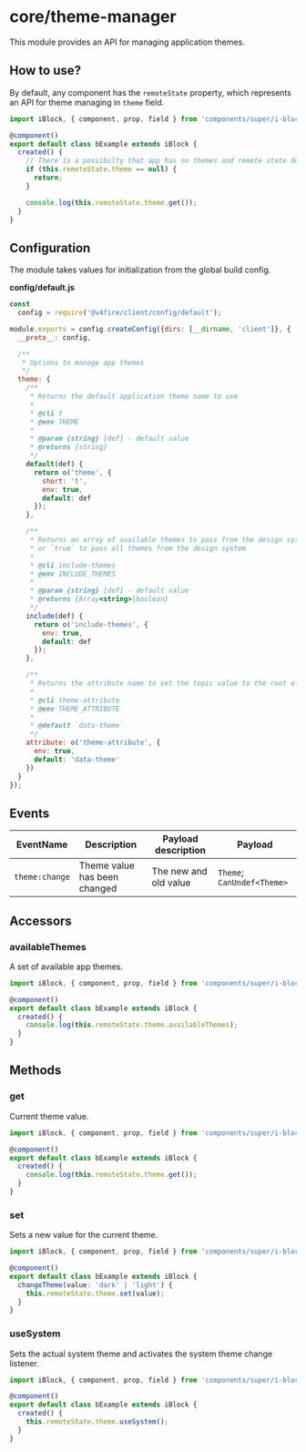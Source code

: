 # core/theme-manager

This module provides an API for managing application themes.

## How to use?

By default, any component has the `remoteState` property, which represents an API for theme managing in `theme` field.

```typescript
import iBlock, { component, prop, field } from 'components/super/i-block/i-block';

@component()
export default class bExample extends iBlock {
  created() {
    // There is a possibilty that app has no themes and remote state doesn't provide theme API
    if (this.remoteState.theme == null) {
      return;
    }

    console.log(this.remoteState.theme.get());
  }
}
```

## Configuration

The module takes values for initialization from the global build config.

__config/default.js__

```js
const
  config = require('@v4fire/client/config/default');

module.exports = config.createConfig({dirs: [__dirname, 'client']}, {
  __proto__: config,

  /**
   * Options to manage app themes
   */
  theme: {
    /**
     * Returns the default application theme name to use
     *
     * @cli t
     * @env THEME
     *
     * @param {string} [def] - default value
     * @returns {string}
     */
    default(def) {
      return o('theme', {
        short: 't',
        env: true,
        default: def
      });
    },

    /**
     * Returns an array of available themes to pass from the design system to the runtime,
     * or `true` to pass all themes from the design system
     *
     * @cli include-themes
     * @env INCLUDE_THEMES
     *
     * @param {string} [def] - default value
     * @returns {Array<string>|boolean}
     */
    include(def) {
      return o('include-themes', {
        env: true,
        default: def
      });
    },

    /**
     * Returns the attribute name to set the topic value to the root element
     *
     * @cli theme-attribute
     * @env THEME_ATTRIBUTE
     *
     * @default `data-theme`
     */
    attribute: o('theme-attribute', {
      env: true,
      default: 'data-theme'
    })
  }
});
```

## Events

| EventName      | Description                  | Payload description   | Payload                    |
|----------------|------------------------------|-----------------------|----------------------------|
| `theme:change` | Theme value has been changed | The new and old value | `Theme`; `CanUndef<Theme>` |

## Accessors

### availableThemes

A set of available app themes.

```typescript
import iBlock, { component, prop, field } from 'components/super/i-block/i-block';

@component()
export default class bExample extends iBlock {
  created() {
    console.log(this.remoteState.theme.availableThemes);
  }
}
```

## Methods

### get

Current theme value.

```typescript
import iBlock, { component, prop, field } from 'components/super/i-block/i-block';

@component()
export default class bExample extends iBlock {
  created() {
    console.log(this.remoteState.theme.get());
  }
}
```

### set

Sets a new value for the current theme.

```typescript
import iBlock, { component, prop, field } from 'components/super/i-block/i-block';

@component()
export default class bExample extends iBlock {
  changeTheme(value: 'dark' | 'light') {
    this.remoteState.theme.set(value);
  }
}
```

### useSystem

Sets the actual system theme and activates the system theme change listener.

```typescript
import iBlock, { component, prop, field } from 'components/super/i-block/i-block';

@component()
export default class bExample extends iBlock {
  created() {
    this.remoteState.theme.useSystem();
  }
}
```
